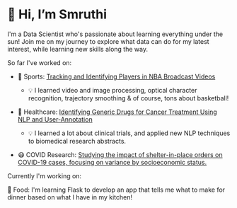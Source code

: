 <h1> 👋 Hi, I’m Smruthi </h1>

I'm a Data Scientist who's passionate about learning everything under the sun! 
Join me on my journey to explore what data can do for my latest interest, while learning new skills along the way.

So far I've worked on:

- 🏀 Sports: <a href=https://github.com/nalin1096/DS5500_Player_Tracking_and_Identification_NBA> Tracking and Identifying Players in NBA Broadcast Videos </a>
   - 💡 I learned video and image processing, optical character recognition, trajectory smoothing & of course, tons about basketball!

- 💊 Healthcare: <a href=https://github.com/sejaldua/IBM-research-challenge> Identifying Generic Drugs for Cancer Treatment Using NLP and User-Annotation </a>

  - 💡 I learned a lot about clinical trials, and applied new NLP techniques to biomedical research abstracts.

- 😷 COVID Research: <a href=https://github.com/smruthiramesh/MIT_COVID-19_Datathon> Studying the impact of shelter-in-place orders on COVID-19 cases, focusing on variance by socioeconomic status. </a>

Currently I'm working on:

🌭 Food: I'm learning Flask to develop an app that tells me what to make for dinner based on what I have in my kitchen!

<!---
smruthiramesh/smruthiramesh is a ✨ special ✨ repository because its `README.md` (this file) appears on your GitHub profile.
You can click the Preview link to take a look at your changes.
--->
